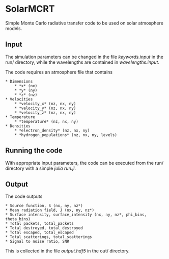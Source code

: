 # SolarMCRT

Simple Monte Carlo radiative transfer code to be used on solar atmosphere models.


## Input
The simulation parameters can be changed in the file *keywords.input* in the run/ directory, while the wavelengths are contained in *wavelengths.input*.

The code requires an atmosphere file that contains

    * Dimensions
        * *x* (nx)
        * *y* (ny)
        * *z* (nz)
    * Velocities
        * *velocity_x* (nz, nx, ny)
        * *velocity_y* (nz, nx, ny)
        * *velocity_z* (nz, nx, ny)
    * Temperature
        * *temperature* (nz, nx, ny)
    * Densities
        * *electron_density* (nz, nx, ny)
        * *hydrogen_populations* (nz, nx, ny, levels)

## Running the code
With appropriate input parameters, the code can be executed from the run/ directory with a simple *julia run.jl*.


## Output
The code outputs

    * Source function, S (nx, ny, nz*)
    * Mean radiation field, J (nx, ny, nz*)
    * Surface intensity, surface_intensity (nx, ny, nz*, phi_bins, theta_bins)
    * Total packets, total_packets
    * Total destroyed, total_destroyed
    * Total escaped, total_escaped
    * Total scatterings, total_scatterings
    * Signal to noise ratio, SNR

This is collected in the file *output.hdf5* in the out/ directory.
